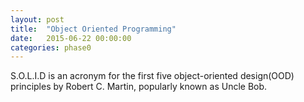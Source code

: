 ```yaml
---
layout: post
title:  "Object Oriented Programming"
date:   2015-06-22 00:00:00
categories: phase0
---
```

S.O.L.I.D is an acronym for the first five object-oriented design(OOD) principles by Robert C. Martin, popularly known as Uncle Bob.
